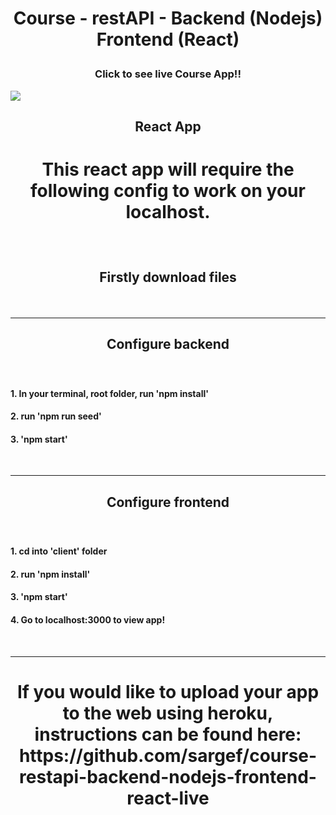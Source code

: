 <h1><b><p align="center">Course - restAPI - Backend (Nodejs) Frontend (React)</p></b></h1>


<h3><b><p align="center">Click to see live Course App!!</p></b></h3>
<a href="https://course-restapi-38.herokuapp.com/" target="_blank"><img src="https://github.com/sargef/course-restapi-backend-nodejs-frontend-react-live/blob/master/assets/course.png"></a>

<h2><b><p align="center">React App</p></b></h2>

<h1><p align="center">This react app will require the following config to work on your localhost.</p></h1>
<br />

<h2><b><p align="center">Firstly download files</p></b></h2>
</br>


----------------------------------------------------------------------------------------------------------------------------------------
<h2><b><p align="center">Configure backend</p></b></h2>
</br>
  
<h4><b>1. In your terminal, root folder, run 'npm install'</b></h4>
<h4><b>2. run 'npm run seed'</b></h4>
<h4><b>3. 'npm start'</b></h4>
</br>

----------------------------------------------------------------------------------------------------------------------------------------
<h2><b><p align="center">Configure frontend</p></b></h2>
</br>

<h4><b>1. cd into 'client' folder</b></h4>
<h4><b>2. run 'npm install'</b></h4>
<h4><b>3. 'npm start'</b></h4>
<h4><b>4. Go to localhost:3000 to view app!</b></h4>
</br>

----------------------------------------------------------------------------------------------------------------------------------------
<h1><p align="center">If you would like to upload your app to the web using heroku, instructions can be found here: https://github.com/sargef/course-restapi-backend-nodejs-frontend-react-live</p></h1>
<br />

